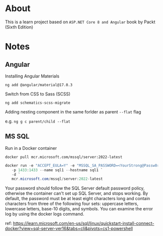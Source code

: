# About

This is a learn project based on `ASP.NET Core 8 and Angular` book by Packt (Sixth Edition)

# Notes

## Angular

Installing Angular Materials

`ng add @angular/material@17.0.3`

Switch from CSS to Sass (SCSS)

`ng add schematics-scss-migrate`

Adding nesting component in the same forlder as parent `--flat` flag

e.g. `ng g c parent/child --flat`

## MS SQL

Run in a Docker container

`docker pull mcr.microsoft.com/mssql/server:2022-latest`

```powershell
docker run -e "ACCEPT_EULA=Y" -e "MSSQL_SA_PASSWORD=<YourStrong@Passw0rd>" `
   -p 1433:1433 --name sql1 --hostname sql1 `
   -d `
   mcr.microsoft.com/mssql/server:2022-latest
```

Your password should follow the SQL Server default password policy, otherwise the container can't set up SQL Server, and stops working. By default, the password must be at least eight characters long and contain characters from three of the following four sets: uppercase letters, lowercase letters, base-10 digits, and symbols. You can examine the error log by using the docker logs command.

ref: https://learn.microsoft.com/en-us/sql/linux/quickstart-install-connect-docker?view=sql-server-ver16&tabs=cli&pivots=cs1-powershell